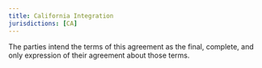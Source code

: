 ```yaml
---
title: California Integration
jurisdictions: [CA]
---
```


The parties intend the terms of this agreement as the final, complete, and only expression of their agreement about those terms.
